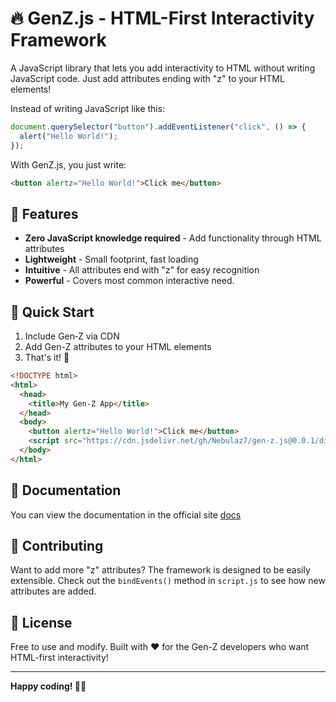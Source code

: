 # 🔥 GenZ.js - HTML-First Interactivity Framework

A JavaScript library that lets you add interactivity to HTML without writing JavaScript code. Just add attributes ending with "z" to your HTML elements!

Instead of writing JavaScript like this:

```js
document.querySelector("button").addEventListener("click", () => {
  alert("Hello World!");
});
```

With GenZ.js, you just write:

```html
<button alertz="Hello World!">Click me</button>
```

## 🚀 Features

- **Zero JavaScript knowledge required** - Add functionality through HTML attributes
- **Lightweight** - Small footprint, fast loading
- **Intuitive** - All attributes end with "z" for easy recognition
- **Powerful** - Covers most common interactive need.

## 📖 Quick Start

1. Include Gen‑Z via CDN
2. Add Gen-Z attributes to your HTML elements
3. That's it! 🎉

```html
<!DOCTYPE html>
<html>
  <head>
    <title>My Gen-Z App</title>
  </head>
  <body>
    <button alertz="Hello World!">Click me</button>
    <script src="https://cdn.jsdelivr.net/gh/Nebulaz7/gen-z.js@0.0.1/dist/gen-z-v.0.0.1.js"></script>
  </body>
</html>
```

## 📄 Documentation

You can view the documentation in the official site [docs](https://genz-js.vercel.app/docs)

## 🤝 Contributing

Want to add more "z" attributes? The framework is designed to be easily extensible. Check out the `bindEvents()` method in `script.js` to see how new attributes are added.

## 📄 License

Free to use and modify. Built with ❤️ for the Gen-Z developers who want HTML-first interactivity!

---

**Happy coding! 🚀✨**
